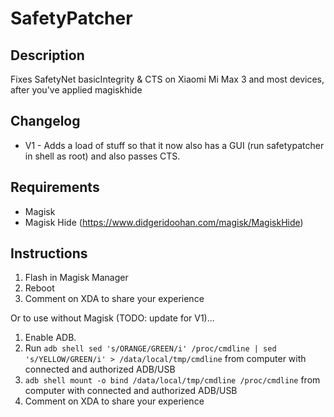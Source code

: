 # **SafetyPatcher**
## Description
Fixes SafetyNet basicIntegrity & CTS on Xiaomi Mi Max 3 and most devices, after you've applied magiskhide
## Changelog
- V1 - Adds a load of stuff so that it now also has a GUI (run safetypatcher in shell as root) and also passes CTS.
## Requirements
- Magisk
- Magisk Hide (https://www.didgeridoohan.com/magisk/MagiskHide)
## Instructions
1. Flash in Magisk Manager
2. Reboot
3. Comment on XDA to share your experience

Or to use without Magisk (TODO: update for V1)...

1. Enable ADB.
3. Run `adb shell sed 's/ORANGE/GREEN/i' /proc/cmdline | sed 's/YELLOW/GREEN/i' > /data/local/tmp/cmdline` from computer with connected and authorized ADB/USB
4. `adb shell mount -o bind /data/local/tmp/cmdline /proc/cmdline` from computer with connected and authorized ADB/USB
5. Comment on XDA to share your experience
